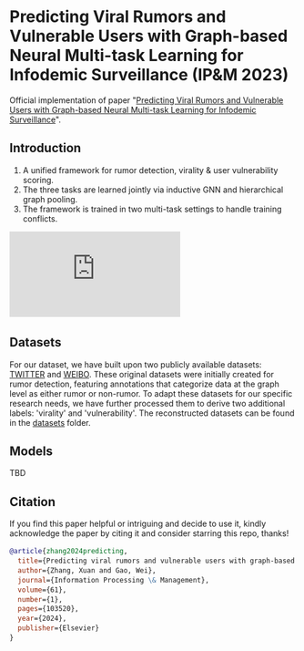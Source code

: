 # Predicting Viral Rumors and Vulnerable Users with Graph-based Neural Multi-task Learning for Infodemic Surveillance (IP&M 2023)

Official implementation of paper "[Predicting Viral Rumors and Vulnerable Users with Graph-based Neural Multi-task Learning for Infodemic Surveillance](https://www.sciencedirect.com/science/article/pii/S0306457323002571)".

## Introduction

1. A unified framework for rumor detection, virality & user vulnerability scoring.
2. The three tasks are learned jointly via inductive GNN and hierarchical graph pooling.
3. The framework is trained in two multi-task settings to handle training conflicts.
   
![Overview of the proposed multi-task model.](https://github.com/jadeCurl/Predicting-Viral-Rumors-and-Vulnerable-Users/blob/main/pics/model.pdf)

## Datasets

For our dataset, we have built upon two publicly available datasets: [TWITTER](https://aclanthology.org/P17-1066/) and [WEIBO](https://dl.acm.org/doi/10.5555/3061053.3061153). These original datasets were initially created for rumor detection, featuring annotations that categorize data at the graph level as either rumor or non-rumor. To adapt these datasets for our specific research needs, we have further processed them to derive two additional labels: 'virality' and 'vulnerability'. The reconstructed datasets can be found in the [datasets]() folder.

## Models

TBD

## Citation

If you find this paper helpful or intriguing and decide to use it, kindly acknowledge the paper by citing it and consider starring this repo, thanks!
```bibtex
@article{zhang2024predicting,
  title={Predicting viral rumors and vulnerable users with graph-based neural multi-task learning for infodemic surveillance},
  author={Zhang, Xuan and Gao, Wei},
  journal={Information Processing \& Management},
  volume={61},
  number={1},
  pages={103520},
  year={2024},
  publisher={Elsevier}
}
